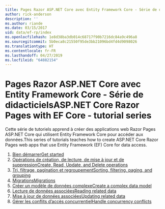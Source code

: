 ```yaml
---
title: Pages Razor ASP.NET Core avec Entity Framework Core - Série de didacticiels
author: rick-anderson
description: ''
ms.author: riande
ms.date: 03/15/2017
uid: data/ef-rp/index
ms.openlocfilehash: 1e8d38ba3db014c68717f90b7216dc84a9c496a8
ms.sourcegitcommit: 5b0eca8c21550f95de3bb21096bd4fd4d9098026
ms.translationtype: HT
ms.contentlocale: fr-FR
ms.lasthandoff: 04/27/2019
ms.locfileid: "64882154"
---
```

# <a name="aspnet-core-razor-pages-with-ef-core---tutorial-series"></a><span data-ttu-id="31b71-102">Pages Razor ASP.NET Core avec Entity Framework Core - Série de didacticiels</span><span class="sxs-lookup"><span data-stu-id="31b71-102">ASP.NET Core Razor Pages with EF Core - tutorial series</span></span>

<span data-ttu-id="31b71-103">Cette série de tutoriels apprend à créer des applications web Razor Pages ASP.NET Core qui utilisent Entity Framework Core pour accéder aux données.</span><span class="sxs-lookup"><span data-stu-id="31b71-103">This series of tutorials teaches how to create ASP.NET Core Razor Pages web apps that use Entity Framework (EF) Core for data access.</span></span>

1. [<span data-ttu-id="31b71-104">Bien démarrer</span><span class="sxs-lookup"><span data-stu-id="31b71-104">Get started</span></span>](xref:data/ef-rp/intro)
1. [<span data-ttu-id="31b71-105">Opérations de création, de lecture, de mise à jour et de suppression</span><span class="sxs-lookup"><span data-stu-id="31b71-105">Create, Read, Update, and Delete operations</span></span>](xref:data/ef-rp/crud)
1. [<span data-ttu-id="31b71-106">Tri, filtrage, pagination et regroupement</span><span class="sxs-lookup"><span data-stu-id="31b71-106">Sorting, filtering, paging, and grouping</span></span>](xref:data/ef-rp/sort-filter-page)
1. [<span data-ttu-id="31b71-107">Migrations</span><span class="sxs-lookup"><span data-stu-id="31b71-107">Migrations</span></span>](xref:data/ef-rp/migrations)
1. [<span data-ttu-id="31b71-108">Créer un modèle de données complexe</span><span class="sxs-lookup"><span data-stu-id="31b71-108">Create a complex data model</span></span>](xref:data/ef-rp/complex-data-model)
1. [<span data-ttu-id="31b71-109">Lecture de données associées</span><span class="sxs-lookup"><span data-stu-id="31b71-109">Reading related data</span></span>](xref:data/ef-rp/read-related-data)
1. [<span data-ttu-id="31b71-110">Mise à jour de données associées</span><span class="sxs-lookup"><span data-stu-id="31b71-110">Updating related data</span></span>](xref:data/ef-rp/update-related-data)
1. [<span data-ttu-id="31b71-111">Gérer les conflits d’accès concurrentiel</span><span class="sxs-lookup"><span data-stu-id="31b71-111">Handle concurrency conflicts</span></span>](xref:data/ef-rp/concurrency)
